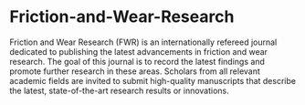 Friction-and-Wear-Research
==========================

Friction and Wear Research (FWR) is an internationally refereed journal dedicated to publishing the latest advancements in friction and wear research. The goal of this journal is to record the latest findings and promote further research in these areas. Scholars from all relevant academic fields are invited to submit high-quality manuscripts that describe the latest, state-of-the-art research results or innovations.
